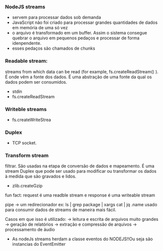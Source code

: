 ### NodeJS streams

- servem para processar dados sob demanda
- JavaScript não foi criado para processar grandes quantidades de dados em memória de uma só vez
- o arquivo é transformado em um buffer. Assim o sistema consegue quebrar o arquivo
  em pequenos pedaços e processar de forma idenpendente.
- esses pedaços são chamados de chunks

### Readable stream:

streams from which data can be read (for example, fs.createReadStream() ). É onde vêm a fonte dos dados. É
uma abstração de uma fonte da qual os dados podem ser consumidos.

- stdin
- fs.createReadStream

### Writeble streams

- fs.createWriteStrea

### Duplex

- TCP socket.

### Transform stream

filtrar. São usadas na etapa de conversão de dados e mapeamento.
É uma stream Duplex que pode ser usado para modificar ou transformar os dados à medida que são gravados e lidos.

- zlib.createGzip

fun fact: request é uma readble stream e response é uma writeable stream

pipe -> um redirecionador ex: ls | grep package | xargs cat | jq .name
usado para consumir dados de streams de maneira mais fácil.

Casos em que isso é utilizado:
-> leitura e escrita de arquivos muito grandes
-> geração de relatórios
-> extração e compressão de arquivos
-> processamento de áudio

- As nodeJs streams herdam a classe eventos do NODEJS!!Ou seja são instancias do EventEmitter
